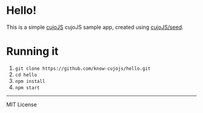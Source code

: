 # Hello!

This is a simple [cujoJS](http://cujojs.com) cujoJS sample app, created using [cujoJS/seed](https://github.com/cujojs/seed).

# Running it

1. `git clone https://github.com/know-cujojs/hello.git`
1. `cd hello`
1. `npm install`
1. `npm start`

----

MIT License